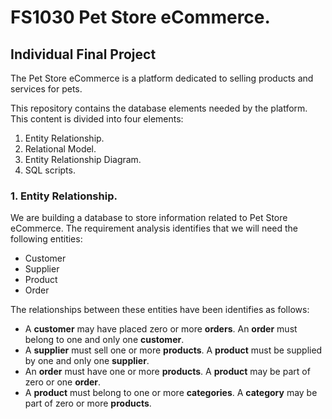 # FS1030 Pet Store eCommerce.
## Individual Final Project

The Pet Store eCommerce is a platform dedicated to selling products and services
for pets.

This repository contains the database elements needed by the platform. This
content is divided into four elements:
1. Entity Relationship.
2. Relational Model.
3. Entity Relationship Diagram.
4. SQL scripts.

### 1. Entity Relationship.

We are building a database to store information related to Pet Store eCommerce.
The requirement analysis identifies that we will need the following entities:
- Customer
- Supplier
- Product
- Order

The relationships between these entities have been identifies as follows:
- A **customer** may have placed zero or more **orders**. An **order** must belong to one and only one **customer**.
- A **supplier** must sell one or more **products**. A **product** must be supplied by one and only one **supplier**.
- An **order** must have one or more **products**. A **product** may be part of zero or one **order**.
- A **product** must belong to one or more **categories**. A **category** may be part of zero or more **products**.